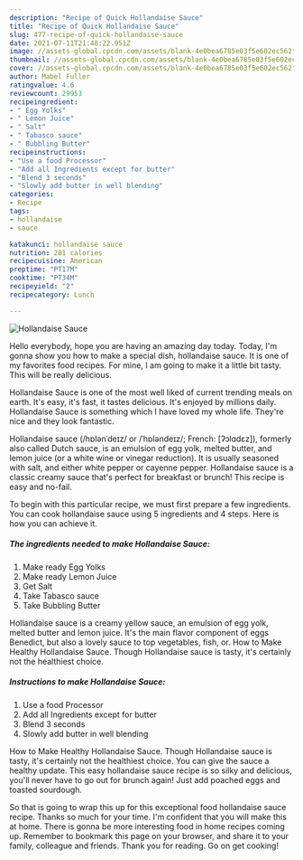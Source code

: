 ```yaml
---
description: "Recipe of Quick Hollandaise Sauce"
title: "Recipe of Quick Hollandaise Sauce"
slug: 477-recipe-of-quick-hollandaise-sauce
date: 2021-07-11T21:48:22.951Z
image: //assets-global.cpcdn.com/assets/blank-4e0bea6785e03f5e602ec562f230caae08da540cada707380b4fe1bbebba43da.png
thumbnail: //assets-global.cpcdn.com/assets/blank-4e0bea6785e03f5e602ec562f230caae08da540cada707380b4fe1bbebba43da.png
cover: //assets-global.cpcdn.com/assets/blank-4e0bea6785e03f5e602ec562f230caae08da540cada707380b4fe1bbebba43da.png
author: Mabel Fuller
ratingvalue: 4.6
reviewcount: 29953
recipeingredient:
- " Egg Yolks"
- " Lemon Juice"
- " Salt"
- " Tabasco sauce"
- " Bubbling Butter"
recipeinstructions:
- "Use a food Processor"
- "Add all Ingredients except for butter"
- "Blend 3 seconds"
- "Slowly add butter in well blending"
categories:
- Recipe
tags:
- hollandaise
- sauce

katakunci: hollandaise sauce 
nutrition: 281 calories
recipecuisine: American
preptime: "PT17M"
cooktime: "PT34M"
recipeyield: "2"
recipecategory: Lunch

---
```



![Hollandaise Sauce](//assets-global.cpcdn.com/assets/blank-4e0bea6785e03f5e602ec562f230caae08da540cada707380b4fe1bbebba43da.png)

Hello everybody, hope you are having an amazing day today. Today, I'm gonna show you how to make a special dish, hollandaise sauce. It is one of my favorites food recipes. For mine, I am going to make it a little bit tasty. This will be really delicious.

Hollandaise Sauce is one of the most well liked of current trending meals on earth. It's easy, it's fast, it tastes delicious. It's enjoyed by millions daily. Hollandaise Sauce is something which I have loved my whole life. They're nice and they look fantastic.

Hollandaise sauce (/hɒlənˈdeɪz/ or /ˈhɒləndeɪz/; French: [ʔɔlɑdɛz]), formerly also called Dutch sauce, is an emulsion of egg yolk, melted butter, and lemon juice (or a white wine or vinegar reduction). It is usually seasoned with salt, and either white pepper or cayenne pepper. Hollandaise sauce is a classic creamy sauce that&#39;s perfect for breakfast or brunch! This recipe is easy and no-fail.


To begin with this particular recipe, we must first prepare a few ingredients. You can cook hollandaise sauce using 5 ingredients and 4 steps. Here is how you can achieve it.

<!--inarticleads1-->

##### The ingredients needed to make Hollandaise Sauce:

1. Make ready  Egg Yolks
1. Make ready  Lemon Juice
1. Get  Salt
1. Take  Tabasco sauce
1. Take  Bubbling Butter


Hollandaise sauce is a creamy yellow sauce, an emulsion of egg yolk, melted butter and lemon juice. It&#39;s the main flavor component of eggs Benedict, but also a lovely sauce to top vegetables, fish, or. How to Make Healthy Hollandaise Sauce. Though Hollandaise sauce is tasty, it&#39;s certainly not the healthiest choice. 

<!--inarticleads2-->

##### Instructions to make Hollandaise Sauce:

1. Use a food Processor
1. Add all Ingredients except for butter
1. Blend 3 seconds
1. Slowly add butter in well blending


How to Make Healthy Hollandaise Sauce. Though Hollandaise sauce is tasty, it&#39;s certainly not the healthiest choice. You can give the sauce a healthy update. This easy hollandaise sauce recipe is so silky and delicious, you&#39;ll never have to go out for brunch again! Just add poached eggs and toasted sourdough. 

So that is going to wrap this up for this exceptional food hollandaise sauce recipe. Thanks so much for your time. I'm confident that you will make this at home. There is gonna be more interesting food in home recipes coming up. Remember to bookmark this page on your browser, and share it to your family, colleague and friends. Thank you for reading. Go on get cooking!
